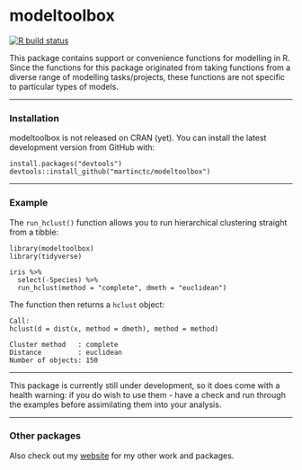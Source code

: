 # modeltoolbox

[![R build status](https://github.com/martinctc/modeltoolbox/workflows/R-CMD-check/badge.svg)](https://github.com/martinctc/modeltoolbox/actions)

This package contains support or convenience functions for modelling in R. Since the functions for this package originated from taking functions from a diverse range of modelling tasks/projects, these functions are not specific to particular types of models.

---

### Installation

modeltoolbox is not released on CRAN (yet). 
You can install the latest development version from GitHub with:

```
install.packages("devtools")
devtools::install_github("martinctc/modeltoolbox")
```
---

### Example

The `run_hclust()` function allows you to run hierarchical clustering straight from a tibble:
```
library(modeltoolbox)
library(tidyverse)

iris %>%
  select(-Species) %>%
  run_hclust(method = "complete", dmeth = "euclidean")
```

The function then returns a `hclust` object:
```
Call:
hclust(d = dist(x, method = dmeth), method = method)

Cluster method   : complete 
Distance         : euclidean 
Number of objects: 150 
```
---
This package is currently still under development, so it does come with a health warning: if you do wish to use them - have a check and run through the examples before assimilating them into your analysis. 

---
### Other packages

Also check out my [website](https://martinctc.github.io) for my other work and packages.
